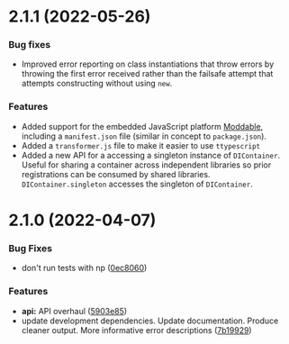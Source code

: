 # 2.1.1 (2022-05-26)

### Bug fixes

- Improved error reporting on class instantiations that throw errors by throwing the first error received rather than the failsafe attempt that attempts constructing without using `new`.

### Features

- Added support for the embedded JavaScript platform [Moddable](https://github.com/Moddable-OpenSource/moddable), including a `manifest.json` file (similar in concept to `package.json`).
- Added a `transformer.js` file to make it easier to use `ttypescript`
- Added a new API for a accessing a singleton instance of `DIContainer`.  Useful for sharing a container across independent libraries so prior registrations can be consumed by shared libraries.  `DIContainer.singleton` accesses the singleton of `DIContainer`.

# 2.1.0 (2022-04-07)

### Bug Fixes

- don't run tests with np ([0ec8060](https://github.com/wessberg/di/commit/0ec80603e77c161589fe64bbe265db449d401c41))

### Features

- **api:** API overhaul ([5903e85](https://github.com/wessberg/di/commit/5903e8520730951484bddbeac1759e4a297e9e8c))
- update development dependencies. Update documentation. Produce cleaner output. More informative error descriptions ([7b19929](https://github.com/wessberg/di/commit/7b199295e8d87b83387fc1a2c448fc4431622dfe))

